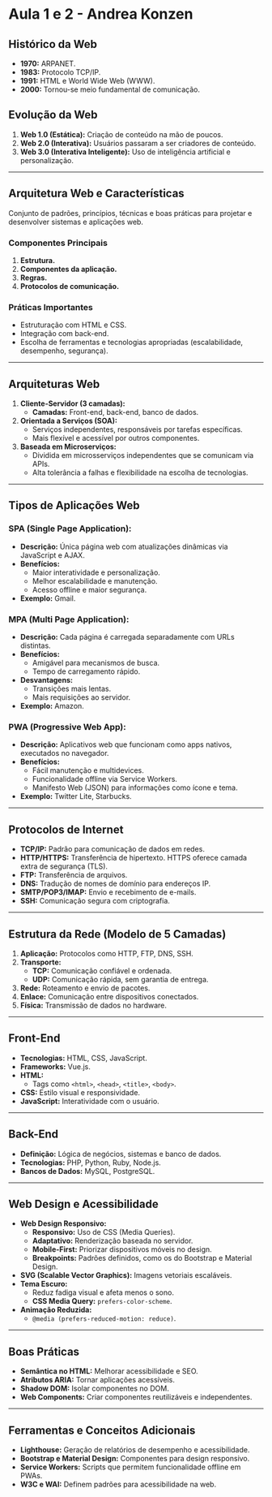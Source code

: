 # **Aula 1 e 2 - Andrea Konzen**

## **Histórico da Web**
- **1970:** ARPANET.
- **1983:** Protocolo TCP/IP.
- **1991:** HTML e World Wide Web (WWW).
- **2000:** Tornou-se meio fundamental de comunicação.

## **Evolução da Web**
1. **Web 1.0 (Estática):** Criação de conteúdo na mão de poucos.
2. **Web 2.0 (Interativa):** Usuários passaram a ser criadores de conteúdo.
3. **Web 3.0 (Interativa Inteligente):** Uso de inteligência artificial e personalização.

---

## **Arquitetura Web e Características**
Conjunto de padrões, princípios, técnicas e boas práticas para projetar e desenvolver sistemas e aplicações web.

### **Componentes Principais**
1. **Estrutura.**
2. **Componentes da aplicação.**
3. **Regras.**
4. **Protocolos de comunicação.**

### **Práticas Importantes**
- Estruturação com HTML e CSS.
- Integração com back-end.
- Escolha de ferramentas e tecnologias apropriadas (escalabilidade, desempenho, segurança).

---

## **Arquiteturas Web**
1. **Cliente-Servidor (3 camadas):**
   - **Camadas:** Front-end, back-end, banco de dados.
2. **Orientada a Serviços (SOA):**
   - Serviços independentes, responsáveis por tarefas específicas.
   - Mais flexível e acessível por outros componentes.
3. **Baseada em Microserviços:**
   - Dividida em microsserviços independentes que se comunicam via APIs.
   - Alta tolerância a falhas e flexibilidade na escolha de tecnologias.

---

## **Tipos de Aplicações Web**
### **SPA (Single Page Application):**
- **Descrição:** Única página web com atualizações dinâmicas via JavaScript e AJAX.
- **Benefícios:**
  - Maior interatividade e personalização.
  - Melhor escalabilidade e manutenção.
  - Acesso offline e maior segurança.
- **Exemplo:** Gmail.

### **MPA (Multi Page Application):**
- **Descrição:** Cada página é carregada separadamente com URLs distintas.
- **Benefícios:**
  - Amigável para mecanismos de busca.
  - Tempo de carregamento rápido.
- **Desvantagens:**
  - Transições mais lentas.
  - Mais requisições ao servidor.
- **Exemplo:** Amazon.

### **PWA (Progressive Web App):**
- **Descrição:** Aplicativos web que funcionam como apps nativos, executados no navegador.
- **Benefícios:**
  - Fácil manutenção e multidevices.
  - Funcionalidade offline via Service Workers.
  - Manifesto Web (JSON) para informações como ícone e tema.
- **Exemplo:** Twitter Lite, Starbucks.

---

## **Protocolos de Internet**
- **TCP/IP:** Padrão para comunicação de dados em redes.
- **HTTP/HTTPS:** Transferência de hipertexto. HTTPS oferece camada extra de segurança (TLS).
- **FTP:** Transferência de arquivos.
- **DNS:** Tradução de nomes de domínio para endereços IP.
- **SMTP/POP3/IMAP:** Envio e recebimento de e-mails.
- **SSH:** Comunicação segura com criptografia.

---

## **Estrutura da Rede (Modelo de 5 Camadas)**
1. **Aplicação:** Protocolos como HTTP, FTP, DNS, SSH.
2. **Transporte:**
   - **TCP:** Comunicação confiável e ordenada.
   - **UDP:** Comunicação rápida, sem garantia de entrega.
3. **Rede:** Roteamento e envio de pacotes.
4. **Enlace:** Comunicação entre dispositivos conectados.
5. **Física:** Transmissão de dados no hardware.

---

## **Front-End**
- **Tecnologias:** HTML, CSS, JavaScript.
- **Frameworks:** Vue.js.
- **HTML:**
  - Tags como `<html>`, `<head>`, `<title>`, `<body>`.
- **CSS:** Estilo visual e responsividade.
- **JavaScript:** Interatividade com o usuário.

---

## **Back-End**
- **Definição:** Lógica de negócios, sistemas e banco de dados.
- **Tecnologias:** PHP, Python, Ruby, Node.js.
- **Bancos de Dados:** MySQL, PostgreSQL.

---

## **Web Design e Acessibilidade**
- **Web Design Responsivo:**
  - **Responsivo:** Uso de CSS (Media Queries).
  - **Adaptativo:** Renderização baseada no servidor.
  - **Mobile-First:** Priorizar dispositivos móveis no design.
  - **Breakpoints:** Padrões definidos, como os do Bootstrap e Material Design.
- **SVG (Scalable Vector Graphics):** Imagens vetoriais escaláveis.
- **Tema Escuro:**
  - Reduz fadiga visual e afeta menos o sono.
  - **CSS Media Query:** `prefers-color-scheme`.
- **Animação Reduzida:**
  - `@media (prefers-reduced-motion: reduce)`.

---

## **Boas Práticas**
- **Semântica no HTML:** Melhorar acessibilidade e SEO.
- **Atributos ARIA:** Tornar aplicações acessíveis.
- **Shadow DOM:** Isolar componentes no DOM.
- **Web Components:** Criar componentes reutilizáveis e independentes.

---

## **Ferramentas e Conceitos Adicionais**
- **Lighthouse:** Geração de relatórios de desempenho e acessibilidade.
- **Bootstrap e Material Design:** Componentes para design responsivo.
- **Service Workers:** Scripts que permitem funcionalidade offline em PWAs.
- **W3C e WAI:** Definem padrões para acessibilidade na web.
